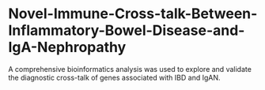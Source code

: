 # Novel-Immune-Cross-talk-Between-Inflammatory-Bowel-Disease-and-IgA-Nephropathy
A comprehensive bioinformatics analysis was used to explore and validate the diagnostic cross-talk of genes associated with IBD and IgAN.
